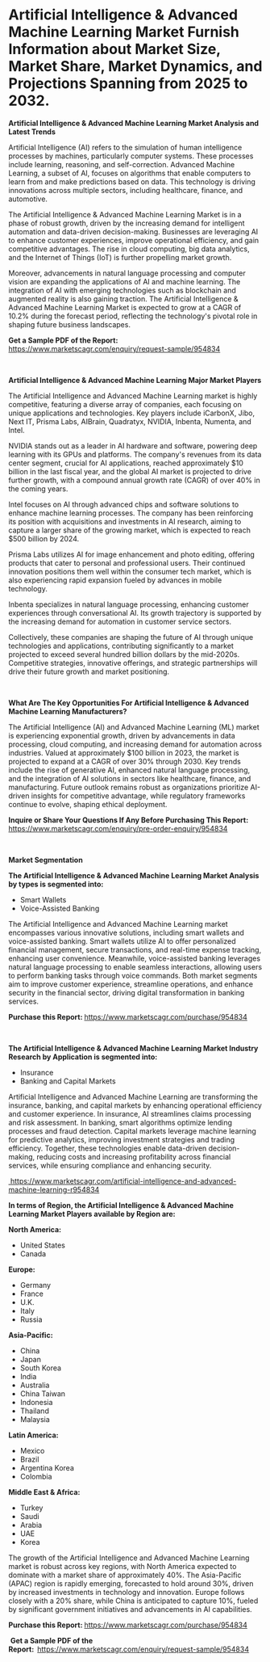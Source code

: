 <p><h1>Artificial Intelligence & Advanced Machine Learning Market Furnish Information about Market Size, Market Share, Market Dynamics, and Projections Spanning from 2025 to 2032.</h1></p><p><strong>Artificial Intelligence & Advanced Machine Learning Market Analysis and Latest Trends</strong></p>
<p><p>Artificial Intelligence (AI) refers to the simulation of human intelligence processes by machines, particularly computer systems. These processes include learning, reasoning, and self-correction. Advanced Machine Learning, a subset of AI, focuses on algorithms that enable computers to learn from and make predictions based on data. This technology is driving innovations across multiple sectors, including healthcare, finance, and automotive.</p><p>The Artificial Intelligence & Advanced Machine Learning Market is in a phase of robust growth, driven by the increasing demand for intelligent automation and data-driven decision-making. Businesses are leveraging AI to enhance customer experiences, improve operational efficiency, and gain competitive advantages. The rise in cloud computing, big data analytics, and the Internet of Things (IoT) is further propelling market growth.</p><p>Moreover, advancements in natural language processing and computer vision are expanding the applications of AI and machine learning. The integration of AI with emerging technologies such as blockchain and augmented reality is also gaining traction. The Artificial Intelligence & Advanced Machine Learning Market is expected to grow at a CAGR of 10.2% during the forecast period, reflecting the technology's pivotal role in shaping future business landscapes.</p></p>
<p><strong>Get a Sample PDF of the Report:&nbsp;</strong> <a href="https://www.marketscagr.com/enquiry/request-sample/954834?utm_campaign=1166&utm_medium=2&utm_source=Github&utm_content=ia&utm_term=18042025&utm_id=artificial-intelligence-advanced-machine-learning">https://www.marketscagr.com/enquiry/request-sample/954834</a></p>
<p>&nbsp;</p>
<p><strong>Artificial Intelligence & Advanced Machine Learning Major Market Players</strong></p>
<p><p>The Artificial Intelligence and Advanced Machine Learning market is highly competitive, featuring a diverse array of companies, each focusing on unique applications and technologies. Key players include iCarbonX, Jibo, Next IT, Prisma Labs, AIBrain, Quadratyx, NVIDIA, Inbenta, Numenta, and Intel.</p><p>NVIDIA stands out as a leader in AI hardware and software, powering deep learning with its GPUs and platforms. The company's revenues from its data center segment, crucial for AI applications, reached approximately $10 billion in the last fiscal year, and the global AI market is projected to drive further growth, with a compound annual growth rate (CAGR) of over 40% in the coming years.</p><p>Intel focuses on AI through advanced chips and software solutions to enhance machine learning processes. The company has been reinforcing its position with acquisitions and investments in AI research, aiming to capture a larger share of the growing market, which is expected to reach $500 billion by 2024.</p><p>Prisma Labs utilizes AI for image enhancement and photo editing, offering products that cater to personal and professional users. Their continued innovation positions them well within the consumer tech market, which is also experiencing rapid expansion fueled by advances in mobile technology.</p><p>Inbenta specializes in natural language processing, enhancing customer experiences through conversational AI. Its growth trajectory is supported by the increasing demand for automation in customer service sectors.</p><p>Collectively, these companies are shaping the future of AI through unique technologies and applications, contributing significantly to a market projected to exceed several hundred billion dollars by the mid-2020s. Competitive strategies, innovative offerings, and strategic partnerships will drive their future growth and market positioning.</p></p>
<p>&nbsp;</p>
<p><strong>What Are The Key Opportunities For Artificial Intelligence & Advanced Machine Learning Manufacturers?</strong></p>
<p><p>The Artificial Intelligence (AI) and Advanced Machine Learning (ML) market is experiencing exponential growth, driven by advancements in data processing, cloud computing, and increasing demand for automation across industries. Valued at approximately $100 billion in 2023, the market is projected to expand at a CAGR of over 30% through 2030. Key trends include the rise of generative AI, enhanced natural language processing, and the integration of AI solutions in sectors like healthcare, finance, and manufacturing. Future outlook remains robust as organizations prioritize AI-driven insights for competitive advantage, while regulatory frameworks continue to evolve, shaping ethical deployment.</p></p>
<p><strong>Inquire or Share Your Questions If Any Before Purchasing This Report:</strong> <a href="https://www.marketscagr.com/enquiry/pre-order-enquiry/954834?utm_campaign=1166&utm_medium=2&utm_source=Github&utm_content=ia&utm_term=18042025&utm_id=artificial-intelligence-advanced-machine-learning">https://www.marketscagr.com/enquiry/pre-order-enquiry/954834</a></p>
<p>&nbsp;</p>
<p><strong>Market Segmentation</strong></p>
<p><strong>The Artificial Intelligence & Advanced Machine Learning Market Analysis by types is segmented into:</strong></p>
<p><ul><li>Smart Wallets</li><li>Voice-Assisted Banking</li></ul></p>
<p><p>The Artificial Intelligence and Advanced Machine Learning market encompasses various innovative solutions, including smart wallets and voice-assisted banking. Smart wallets utilize AI to offer personalized financial management, secure transactions, and real-time expense tracking, enhancing user convenience. Meanwhile, voice-assisted banking leverages natural language processing to enable seamless interactions, allowing users to perform banking tasks through voice commands. Both market segments aim to improve customer experience, streamline operations, and enhance security in the financial sector, driving digital transformation in banking services.</p></p>
<p><strong>Purchase this Report:&nbsp;</strong><a href="https://www.marketscagr.com/purchase/954834?utm_campaign=1166&utm_medium=2&utm_source=Github&utm_content=ia&utm_term=18042025&utm_id=artificial-intelligence-advanced-machine-learning">https://www.marketscagr.com/purchase/954834</a></p>
<p>&nbsp;</p>
<p><strong>The Artificial Intelligence & Advanced Machine Learning Market Industry Research by Application is segmented into:</strong></p>
<p><ul><li>Insurance</li><li>Banking and Capital Markets</li></ul></p>
<p><p>Artificial Intelligence and Advanced Machine Learning are transforming the insurance, banking, and capital markets by enhancing operational efficiency and customer experience. In insurance, AI streamlines claims processing and risk assessment. In banking, smart algorithms optimize lending processes and fraud detection. Capital markets leverage machine learning for predictive analytics, improving investment strategies and trading efficiency. Together, these technologies enable data-driven decision-making, reducing costs and increasing profitability across financial services, while ensuring compliance and enhancing security.</p></p>
<p><a href="https://www.marketscagr.com/artificial-intelligence-and-advanced-machine-learning-r954834?utm_campaign=1166&utm_medium=2&utm_source=Github&utm_content=ia&utm_term=18042025&utm_id=artificial-intelligence-advanced-machine-learning">&nbsp;https://www.marketscagr.com/artificial-intelligence-and-advanced-machine-learning-r954834</a></p>
<p><strong>In terms of Region, the Artificial Intelligence & Advanced Machine Learning Market Players available by Region are:</strong></p>
<p>
    <p> <strong> North America: </strong>
        <ul>
            <li>United States</li>
            <li>Canada</li>
        </ul>
        </p> 
    <p> <strong> Europe: </strong>
        <ul>
            <li>Germany</li>
            <li>France</li>
            <li>U.K.</li>
            <li>Italy</li>
            <li>Russia</li>
        </ul>
        </p> 
    <p> <strong> Asia-Pacific: </strong>
        <ul>
            <li>China</li>
            <li>Japan</li>
            <li>South Korea</li>
            <li>India</li>
            <li>Australia</li>
            <li>China Taiwan</li>
            <li>Indonesia</li>
            <li>Thailand</li>
            <li>Malaysia</li>
        </ul>
        </p> 
    <p> <strong> Latin America: </strong>
        <ul>
            <li>Mexico</li>
            <li>Brazil</li>
            <li>Argentina Korea</li>
            <li>Colombia</li>
        </ul>
        </p> 
    <p> <strong> Middle East & Africa: </strong>
        <ul>
            <li>Turkey</li>
            <li>Saudi</li>
            <li>Arabia</li>
            <li>UAE</li>
            <li>Korea</li>
        </ul>
    </p>
    </p>
<p><p>The growth of the Artificial Intelligence and Advanced Machine Learning market is robust across key regions, with North America expected to dominate with a market share of approximately 40%. The Asia-Pacific (APAC) region is rapidly emerging, forecasted to hold around 30%, driven by increased investments in technology and innovation. Europe follows closely with a 20% share, while China is anticipated to capture 10%, fueled by significant government initiatives and advancements in AI capabilities.</p></p>
<p><strong>Purchase this Report: </strong><a href="https://www.marketscagr.com/purchase/954834?utm_campaign=1166&utm_medium=2&utm_source=Github&utm_content=ia&utm_term=18042025&utm_id=artificial-intelligence-advanced-machine-learning">https://www.marketscagr.com/purchase/954834</a></p>
<p>&nbsp;<strong>Get a Sample PDF of the Report:&nbsp;&nbsp;</strong><a href="https://www.marketscagr.com/enquiry/request-sample/954834?utm_campaign=1166&utm_medium=2&utm_source=Github&utm_content=ia&utm_term=18042025&utm_id=artificial-intelligence-advanced-machine-learning">https://www.marketscagr.com/enquiry/request-sample/954834</a></p>
<p><strong></strong></p>
<p><p></p><p></p><p></p></p>